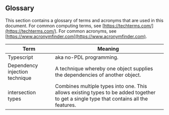 ## Glossary

This section contains a glossary of terms and acronyms that are used in this document. For common computing terms, see [https://techterms.com/](https://techterms.com/). For common acronyms, see [https://www.acronymfinder.com](https://www.acronymfinder.com).

| Term                | Meaning |
| ------------------- | --- |
| Typescript   | aka no-PDL programming. | 
| Dependency injection technique | A technique whereby one object supplies the dependencies of another object. | 
| intersection types | Combines multiple types into one. This allows existing types to be added together  to get a single type that contains  all the features. | 